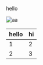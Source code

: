 hello


![aa](https://github.com/shiep18/EIS2020/blob/master/markdowncheatsheet.JPG)  

| hello | hi |
|-----|---|
|1|2|
|2|3|
